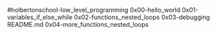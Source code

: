 #holbertonschool-low_level_programming
0x00-hello_world
0x01-variables_if_else_while
0x02-functions_nested_loops
0x03-debugging
README.md
0x04-more_functions_nested_loops
